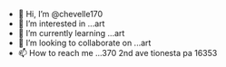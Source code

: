 - 👋 Hi, I’m @chevelle170
- 👀 I’m interested in ...art
- 🌱 I’m currently learning ...art
- 💞️ I’m looking to collaborate on ...art
- 📫 How to reach me ...370 2nd ave tionesta pa 16353

<!---
chevelle170/chevelle170 is a ✨ special ✨ repository because its `README.md` (this file) appears on your GitHub profile.
You can click the Preview link to take a look at your changes.
--->
